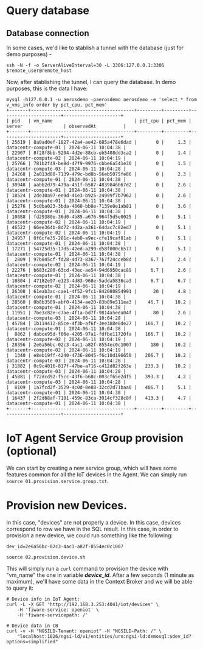 # Query database

## Database connection
In some cases, we'd like to stablish a tunnel with the database (just for demo purposes) - 

```
ssh -N -f -o ServerAliveInterval=30 -L 3306:127.0.0.1:3306 $remote_user@remote_host
```


Now, after stablishing the tunnel, I can query the database. In demo purposes, this is the data I have:

```
mysql -h127.0.0.1 -u aerosdemo -paerosdemo aerosdemo -e 'select * from v_vms_info order by pct_cpu, pct_mem'
+-------+--------------------------------------+---------+---------+----------------------+---------------------+
| pid   | vm_name                              | pct_cpu | pct_mem | server               | observedAt          |
+-------+--------------------------------------+---------+---------+----------------------+---------------------+
| 25619 | 8a0ad0ef-1827-42a4-ae42-685a478e6dad |       0 |     1.3 | datacentr-compute-01 | 2024-06-11 10:04:38 |
| 22907 | 8f28f8bb-5204-4d2e-88cb-eb5408dd3ca2 |       0 |     1.4 | datacentr-compute-02 | 2024-06-11 10:04:19 |
| 25766 | 781b2f49-be8d-47f9-9976-cbbe6a541e30 |       0 |     1.5 | datacentr-compute-03 | 2024-06-11 10:04:28 |
| 24268 | 2a013d80-7139-479c-bd8b-56eb5075fe86 |       0 |     2.3 | datacentr-compute-01 | 2024-06-11 10:04:38 |
| 30948 | aabb2d79-479a-451f-b587-4839846b67d2 |       0 |     2.6 | datacentr-compute-01 | 2024-06-11 10:04:38 |
| 18524 | 2de30a97-ee9d-41e3-b925-24999f7b7962 |       0 |     2.6 | datacentr-compute-01 | 2024-06-11 10:04:38 |
| 25276 | 5c0ba023-3bda-4660-bb8e-7139e0e1ab81 |       0 |     3.6 | datacentr-compute-01 | 2024-06-11 10:04:38 |
| 10888 | fd29380e-36d0-4b85-a676-964f5d5e0025 |       0 |     5.1 | datacentr-compute-02 | 2024-06-11 10:04:19 |
| 46522 | 66ee364b-8d72-4d2a-a361-64dac7c82ed7 |       0 |     5.1 | datacentr-compute-02 | 2024-06-11 10:04:19 |
| 24957 | 0f6cfe35-281c-4eb0-a9ec-cfe19caf81ab |       0 |     5.1 | datacentr-compute-01 | 2024-06-11 10:04:38 |
| 17271 | 54725d35-17d5-42ed-a299-d58f000cb577 |       0 |     5.1 | datacentr-compute-01 | 2024-06-11 10:04:38 |
|  2809 | 97b845cf-fd28-4d73-8367-767f24cceb8d |     6.7 |     2.4 | datacentr-compute-02 | 2024-06-11 10:04:19 |
| 22276 | b683c200-63cd-43ec-ae54-94d6950cac89 |     6.7 |     2.6 | datacentr-compute-01 | 2024-06-11 10:04:38 |
| 10804 | 47182e97-e123-4d83-968e-5adda5836ca3 |     6.7 |     6.7 | datacentr-compute-02 | 2024-06-11 10:04:19 |
| 26308 | 61eab3ac-cae1-4f52-9fc1-842080854991 |      20 |     4.8 | datacentr-compute-01 | 2024-06-11 10:04:38 |
| 28560 | 0b8b3589-abf0-4134-ae20-83b89e511ea3 |    46.7 |    10.2 | datacentr-compute-01 | 2024-06-11 10:04:38 |
| 11951 | 7be3c82e-c7ae-4f1a-bd7f-9814a5eea04f |      80 |     2.6 | datacentr-compute-03 | 2024-06-11 10:04:28 |
| 45784 | 1b114412-85ce-4f3b-af6f-3ee388e8de27 |   166.7 |    10.2 | datacentr-compute-01 | 2024-06-11 10:04:38 |
|  8862 | dabce95d-f06e-4205-97a1-fdfbe11720fa |   166.7 |    10.2 | datacentr-compute-02 | 2024-06-11 10:04:19 |
| 28356 | 2e6a56bc-02c3-4ac1-a82f-8554ec0c1007 |     180 |    10.2 | datacentr-compute-02 | 2024-06-11 10:04:19 |
|  1340 | e8eb19ff-4240-4736-8045-f6c10d196650 |   206.7 |    10.2 | datacentr-compute-03 | 2024-06-11 10:04:28 |
| 31882 | 0c9c4016-817f-47be-a716-c412d82f263e |   233.3 |    10.2 | datacentr-compute-03 | 2024-06-11 10:04:28 |
| 45881 | f72dcd92-f5cc-43f6-b68c-003cf65e2df5 |   393.3 |     4.2 | datacentr-compute-03 | 2024-06-11 10:04:28 |
|  8109 | 1a7fcd2f-3529-4c0d-8e88-32cd2d71baa0 |   406.7 |     5.1 | datacentr-compute-01 | 2024-06-11 10:04:38 |
| 16437 | 2f2d68af-7101-459c-83ca-3914cf328c8f |   413.3 |     4.7 | datacentr-compute-01 | 2024-06-11 10:04:38 |
+-------+--------------------------------------+---------+---------+----------------------+---------------------+
```

# IoT Agent Service Group provision (optional)
We can start by creating a new service group, which will have some features common for all the IoT devices in the Agent. We can simply
run `source 01.provision.service.group.txt`. 

# Provision new Devices.
In this case, "devices" are not properly a device. In this case, devices correspond to row we have in the SQL result. In this case, in order
to provision a new device, we could run something like the following:

``` 
dev_id=2e6a56bc-02c3-4ac1-a82f-8554ec0c1007

source 02.provision.device.sh

```

This will simply run a `curl` command to provision the device with "vm_name" the one in variable ***device_id***. After a few seconds (1 minute
as maximum), we'll have some data in the Context Broker and we will be able to query it:

```
# Device info in IoT Agent:
curl -L -X GET 'http://192.168.3.253:4041/iot/devices' \
    -H 'fiware-service: openiot' \
    -H 'fiware-servicepath: /'
```

```
# Device data in CB
curl -v -H "NGSILD-Tenant: openiot" -H "NGSILD-Path: /" \
    "localhost:1026/ngsi-ld/v1/entities/urn:ngsi-ld:demosql:$dev_id?options=simplified"
```


